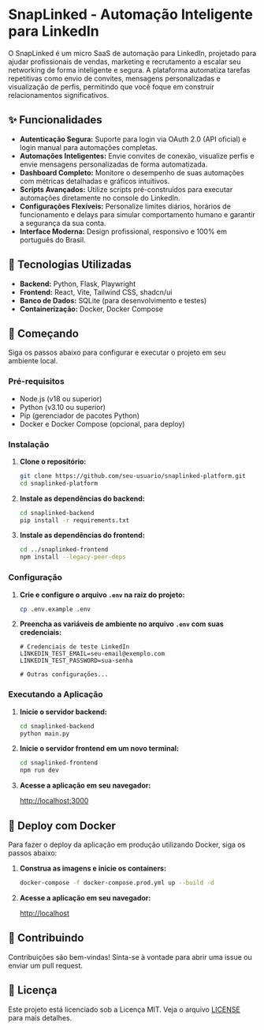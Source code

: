 # SnapLinked - Automação Inteligente para LinkedIn

O SnapLinked é um micro SaaS de automação para LinkedIn, projetado para ajudar profissionais de vendas, marketing e recrutamento a escalar seu networking de forma inteligente e segura. A plataforma automatiza tarefas repetitivas como envio de convites, mensagens personalizadas e visualização de perfis, permitindo que você foque em construir relacionamentos significativos.

## ✨ Funcionalidades

*   **Autenticação Segura:** Suporte para login via OAuth 2.0 (API oficial) e login manual para automações completas.
*   **Automações Inteligentes:** Envie convites de conexão, visualize perfis e envie mensagens personalizadas de forma automatizada.
*   **Dashboard Completo:** Monitore o desempenho de suas automações com métricas detalhadas e gráficos intuitivos.
*   **Scripts Avançados:** Utilize scripts pré-construídos para executar automações diretamente no console do LinkedIn.
*   **Configurações Flexíveis:** Personalize limites diários, horários de funcionamento e delays para simular comportamento humano e garantir a segurança da sua conta.
*   **Interface Moderna:** Design profissional, responsivo e 100% em português do Brasil.

## 🚀 Tecnologias Utilizadas

*   **Backend:** Python, Flask, Playwright
*   **Frontend:** React, Vite, Tailwind CSS, shadcn/ui
*   **Banco de Dados:** SQLite (para desenvolvimento e testes)
*   **Containerização:** Docker, Docker Compose

## 🏁 Começando

Siga os passos abaixo para configurar e executar o projeto em seu ambiente local.

### Pré-requisitos

*   Node.js (v18 ou superior)
*   Python (v3.10 ou superior)
*   Pip (gerenciador de pacotes Python)
*   Docker e Docker Compose (opcional, para deploy)

### Instalação

1.  **Clone o repositório:**

    ```bash
    git clone https://github.com/seu-usuario/snaplinked-platform.git
    cd snaplinked-platform
    ```

2.  **Instale as dependências do backend:**

    ```bash
    cd snaplinked-backend
    pip install -r requirements.txt
    ```

3.  **Instale as dependências do frontend:**

    ```bash
    cd ../snaplinked-frontend
    npm install --legacy-peer-deps
    ```

### Configuração

1.  **Crie e configure o arquivo `.env` na raiz do projeto:**

    ```bash
    cp .env.example .env
    ```

2.  **Preencha as variáveis de ambiente no arquivo `.env` com suas credenciais:**

    ```
    # Credenciais de teste LinkedIn
    LINKEDIN_TEST_EMAIL=seu-email@exemplo.com
    LINKEDIN_TEST_PASSWORD=sua-senha

    # Outras configurações...
    ```

### Executando a Aplicação

1.  **Inicie o servidor backend:**

    ```bash
    cd snaplinked-backend
    python main.py
    ```

2.  **Inicie o servidor frontend em um novo terminal:**

    ```bash
    cd snaplinked-frontend
    npm run dev
    ```

3.  **Acesse a aplicação em seu navegador:**

    [http://localhost:3000](http://localhost:3000)

## 🐳 Deploy com Docker

Para fazer o deploy da aplicação em produção utilizando Docker, siga os passos abaixo:

1.  **Construa as imagens e inicie os containers:**

    ```bash
    docker-compose -f docker-compose.prod.yml up --build -d
    ```

2.  **Acesse a aplicação em seu navegador:**

    [http://localhost](http://localhost)

## 🤝 Contribuindo

Contribuições são bem-vindas! Sinta-se à vontade para abrir uma issue ou enviar um pull request.

## 📄 Licença

Este projeto está licenciado sob a Licença MIT. Veja o arquivo [LICENSE](LICENSE) para mais detalhes.

